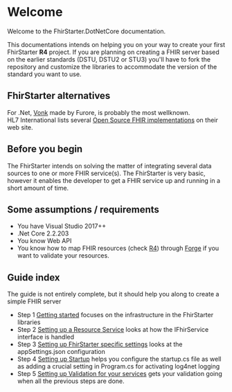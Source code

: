 # Welcome

Welcome to the FhirStarter.DotNetCore documentation.

This documentations intends on helping you on your way to create your first FhirStarter **R4** project. If you are planning on creating a FHIR server based on the earlier standards (DSTU, DSTU2 or STU3) you'll have to fork the repository and customize the libraries to accommodate the version of the standard you want to use.

## FhirStarter alternatives
For .Net, [Vonk](https://fire.ly/products/vonk/vonk-fhir-server/) made by Furore, is probably the most wellknown. <br />
HL7 International lists several [Open Source FHIR implementations](http://wiki.hl7.org/index.php?title=Open_Source_FHIR_implementations) on their web site.

## Before you begin

The FhirStarter intends on solving the matter of integrating several data sources to one or more FHIR service(s). The FhirStarter is very basic, however it enables the developer to get a FHIR service up and running in a short amount of time. 

## Some assumptions / requirements

* You have Visual Studio 2017++
* .Net Core 2.2.203
* You know Web API 
* You know how to map FHIR resources (check [R4](https://www.hl7.org/fhir/)) through [Forge](https://fire.ly/products/forge/) if you want to validate your resources.

## Guide index

The guide is not entirely complete, but it should help you along to create a simple FHIR server

- Step 1 [Getting started](FHIRService/GettingStarted.md) focuses on the infrastructure in the FhirStarter libraries 
- Step 2 [Setting up a Resource Service](FHIRService/SettingUpAResourceService.md) looks at how the IFhirService interface is handled
- Step 3 [Setting up FhirStarter specific settings](FHIRService/SettingUpFhirStarterSpecificSettings.md) looks at the appSettings.json configuration
- Step 4 [Setting up Startup](FHIRService/SettingUpStartup.md) helps you configure the startup.cs file as well as adding a crucial setting in Program.cs for activating log4net logging
- Step 5 [Setting up Validation for your services](Validation/GettingStartedWithValidation.md) gets your validation going when all the previous steps are done. 


